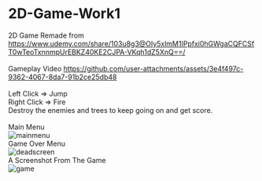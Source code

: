 # 2D-Game-Work1
2D Game Remade from https://www.udemy.com/share/103u8g3@OIy5xlmM1IPpfxi0hGWgaCQFCSfT0wTeoTxnnmpUrEBKZ40KE2CJPA-VKqh1dZ5XnQ==/   
 <br>
 Gameplay Video
 https://github.com/user-attachments/assets/3e4f497c-9362-4067-8da7-91b2ce25db48
<br>  
Left Click => Jump   
Right Click => Fire   
Destroy the enemies and trees to keep going on and get score. 
<br>  
Main Menu  
![mainmenu](https://github.com/user-attachments/assets/bd53cf22-1e7b-4353-839f-3ee42f3125f1)  
Game Over Menu  
![deadscreen](https://github.com/user-attachments/assets/4ce06e0f-6774-4a64-85d0-3bc197d10be4)   
A Screenshot From The Game   
![game](https://github.com/user-attachments/assets/2b28824a-8bfd-4016-bd41-e504a46c7020)

